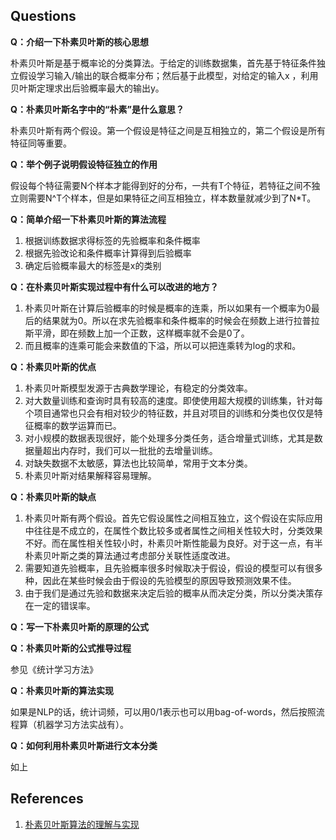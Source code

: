 ## Questions

**Q：介绍一下朴素贝叶斯的核心思想**

朴素贝叶斯是基于概率论的分类算法。于给定的训练数据集，首先基于特征条件独立假设学习输入/输出的联合概率分布；然后基于此模型，对给定的输入x ，利用贝叶斯定理求出后验概率最大的输出y。

**Q：朴素贝叶斯名字中的“朴素”是什么意思？**

朴素贝叶斯有两个假设。第一个假设是特征之间是互相独立的，第二个假设是所有特征同等重要。

**Q：举个例子说明假设特征独立的作用**

假设每个特征需要N个样本才能得到好的分布，一共有T个特征，若特征之间不独立则需要N^T个样本，但是如果特征之间互相独立，样本数量就减少到了N*T。

**Q：简单介绍一下朴素贝叶斯的算法流程**

1. 根据训练数据求得标签的先验概率和条件概率
2. 根据先验改论和条件概率计算得到后验概率
3. 确定后验概率最大的标签是x的类别

**Q：在朴素贝叶斯实现过程中有什么可以改进的地方？**

1. 朴素贝叶斯在计算后验概率的时候是概率的连乘，所以如果有一个概率为0最后的结果就为0。所以在求先验概率和条件概率的时候会在频数上进行拉普拉斯平滑，即在频数上加一个正数，这样概率就不会是0了。
2. 而且概率的连乘可能会来数值的下溢，所以可以把连乘转为log的求和。

**Q：朴素贝叶斯的优点**

1. 朴素贝叶斯模型发源于古典数学理论，有稳定的分类效率。
2. 对大数量训练和查询时具有较高的速度。即使使用超大规模的训练集，针对每个项目通常也只会有相对较少的特征数，并且对项目的训练和分类也仅仅是特征概率的数学运算而已。
3. 对小规模的数据表现很好，能个处理多分类任务，适合增量式训练，尤其是数据量超出内存时，我们可以一批批的去增量训练。
4. 对缺失数据不太敏感，算法也比较简单，常用于文本分类。
5. 朴素贝叶斯对结果解释容易理解。

**Q：朴素贝叶斯的缺点**

1. 朴素贝叶斯有两个假设。首先它假设属性之间相互独立，这个假设在实际应用中往往是不成立的，在属性个数比较多或者属性之间相关性较大时，分类效果不好。而在属性相关性较小时，朴素贝叶斯性能最为良好。对于这一点，有半朴素贝叶斯之类的算法通过考虑部分关联性适度改进。
2. 需要知道先验概率，且先验概率很多时候取决于假设，假设的模型可以有很多种，因此在某些时候会由于假设的先验模型的原因导致预测效果不佳。
3. 由于我们是通过先验和数据来决定后验的概率从而决定分类，所以分类决策存在一定的错误率。

**Q：写一下朴素贝叶斯的原理的公式**

**Q：朴素贝叶斯的公式推导过程**

参见《统计学习方法》

**Q：朴素贝叶斯的算法实现**

如果是NLP的话，统计词频，可以用0/1表示也可以用bag-of-words，然后按照流程算（机器学习方法实战有）。

**Q：如何利用朴素贝叶斯进行文本分类**

如上

## References
1. [朴素贝叶斯算法的理解与实现](https://www.cnblogs.com/lliuye/p/9178090.html)
